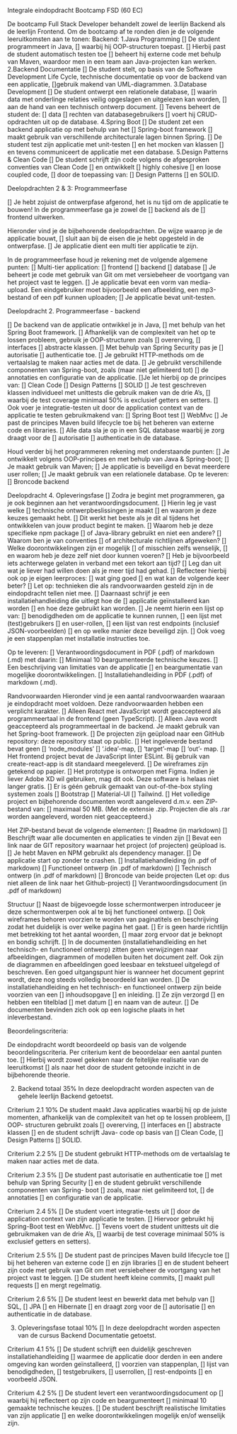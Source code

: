 
Integrale eindopdracht Bootcamp FSD (60 EC)

De bootcamp Full Stack Developer behandelt zowel de leerlijn Backend als de leerlijn Frontend. 
Om de bootcamp af te ronden dien je de volgende leeruitkomsten aan te tonen:
Backend:
1.Java Programming
   [] De student programmeert in Java, 
   [] waarbij hij OOP-structuren toepast. 
   [] Hierbij past de student automatisch testen toe 
   [] beheert hij externe code met behulp van Maven, waardoor men in een team aan Java-projecten kan werken.
2.Backend Documentatie
   [] De student stelt, op basis van de Software Development Life Cycle, technische documentatie
      op voor de backend van een applicatie, 
      []gebruik makend van UML-diagrammen.
3.Database Development
   [] De student ontwerpt een relationele database, 
   [] waarin data met onderlinge relaties veilig opgeslagen en uitgelezen kan worden, 
   [] aan de hand van een technisch ontwerp document. 
   [] Tevens beheert de student de:
      [] data 
      [] rechten van databasegebruikers 
      [] voert hij CRUD- opdrachten uit op de database.
4.Spring Boot
   [] De student zet een backend applicatie op met behulp van het 
      [] Spring-boot framework 
      [] maakt gebruik van verschillende architecturale lagen binnen Spring. 
      [] De student test zijn applicatie met unit-testen 
      [] en het mocken van klassen 
      [] en tevens communiceert de applicatie met een database.
5.Design Patterns & Clean Code
   [] De student schrijft zijn code volgens de afgesproken conventies van Clean Code 
   [] en ontwikkelt 
      [] highly cohesive 
      [] en loose coupled code, 
      [] door de toepassing van:
         [] Design Patterns 
         [] en SOLID.

Deelopdrachten 2 & 3: Programmeerfase

   [] Je hebt zojuist de ontwerpfase afgerond, het is nu tijd om de applicatie te bouwen! 
      In de programmeerfase ga je zowel de 
      [] backend als de 
      [] frontend uitwerken.
   
Hieronder vind je de bijbehorende deelopdrachten. De wijze waarop je de applicatie bouwt, 
   [] sluit aan bij de eisen die je hebt opgesteld in de ontwerpfase. 
   [] Je applicatie dient een multi tier applicatie te zijn.

In de programmeerfase houd je rekening met de volgende algemene punten:
   [] Multi-tier application: 
      [] frontend 
      [] backend
      [] database
   [] Je beheert je code met gebruik van Git om met versiebeheer de voortgang van het project vast te leggen.
   [] Je applicatie bevat een vorm van media-upload. Een eindgebruiker moet bijvoorbeeld een
      afbeelding, een mp3-bestand of een pdf kunnen uploaden;
   [] Je applicatie bevat unit-testen.

Deelopdracht 2. Programmeerfase - backend

   [] De backend van de applicatie ontwikkel je in Java, 
   [] met behulp van het Spring Boot framework. 
   [] Afhankelijk van de complexiteit van het op te lossen probleem, gebruik je OOP-structuren zoals 
      [] overerving, 
      [] interfaces 
      [] abstracte klassen. 
      [] Met behulp van Spring Security pas je 
         [] autorisatie
         [] authenticatie toe.
   [] Je gebruikt HTTP-methods om de vertaalslag te maken naar acties met de data. 
   [] Je gebruikt verschillende componenten van Spring-boot, zoals (maar niet gelimiteerd tot) 
      [] de annotaties en configuratie van de applicatie. 
         []Je let hierbij op de principes van: 
            [] Clean Code
            [] Design Patterns
            [] SOLID
   [] Je test geschreven klassen individueel met unittests die gebruik maken van de drie A’s, 
   [] waarbij de test coverage minimaal 50% is exclusief getters en setters. 
   [] Ook voer je integratie-testen uit door de application context van de applicatie te testen gebruikmakend van:
      [] Spring Boot test 
      [] WebMvc
   [] Je past de principes Maven build lifecycle toe bij het beheren van externe code en libraries.
   [] Alle data sla je op in een SQL database waarbij je zorg draagt voor de 
      [] autorisatie 
      [] authenticatie in de database.

Houd verder bij het programmeren rekening met onderstaande punten:
   [] Je ontwikkelt volgens OOP-principes en met behulp van Java & Spring-boot;
   [] Je maakt gebruik van Maven;
   [] Je applicatie is beveiligd en bevat meerdere user rollen;
   [] Je maakt gebruik van een relationele database.
Op te leveren:
   [] Broncode backend

Deelopdracht 4. Opleveringsfase
   [] Zodra je begint met programmeren, ga je ook beginnen aan het verantwoordingsdocument. 
   [] Hierin leg je vast welke 
      [] technische ontwerpbeslissingen je maakt 
      [] en waarom je deze keuzes gemaakt hebt. 
      [] Dit werkt het beste als je dit al tijdens het ontwikkelen van jouw product begint te maken. 
         [] Waarom heb je deze specifieke npm package 
         [] of Java-library gebruikt en niet een andere?
         [] Waarom ben je van conventies 
         [] of architecturale richtlijnen afgeweken? 
         [] Welke doorontwikkelingen zijn er mogelijk
         [] of misschien zelfs wenselijk, 
         [] en waarom heb je deze zelf niet door kunnen voeren?
         [] Heb je bijvoorbeeld iets achterwege gelaten in verband met een tekort aan tijd? 
            [] Leg dan uit wat je liever had willen doen als je meer tijd had gehad. 
      [] Reflecteer hierbij ook op je eigen leerproces: 
         [] wat ging goed 
         [] en wat kan de volgende keer beter? 
   [] Let op: technieken die als randvoorwaarden gesteld zijn in de eindopdracht tellen niet mee.
   [] Daarnaast schrijf je een installatiehandleiding die uitlegt hoe de 
      [] applicatie geïnstalleerd kan worden 
      [] en hoe deze gebruikt kan worden. 
      [] Je neemt hierin een lijst op van:
         [] benodigdheden om de applicatie te kunnen runnen, 
         [] een lijst met (test)gebruikers 
         [] en user-rollen, 
         [] een lijst van rest endpoints (inclusief JSON-voorbeelden) 
         [] en op welke manier deze beveiligd zijn.
         [] Ook voeg je een stappenplan met installatie instructies toe.

Op te leveren:
   [] Verantwoordingsdocument in PDF (.pdf) of markdown (.md) met daarin:
      [] Minimaal 10 beargumenteerde technische keuzes.
      [] Een beschrijving van limitaties van de applicatie 
      [] en beargumentatie van mogelijke doorontwikkelingen.
      []  Installatiehandleiding in PDF (.pdf) of markdown (.md).

Randvoorwaarden
Hieronder vind je een aantal randvoorwaarden waaraan je eindopdracht moet voldoen. Deze randvoorwaarden hebben een 
verplicht karakter.
   [] Alleen React met JavaScript wordt geaccepteerd als programmeertaal in de frontend (geen TypeScript).
   [] Alleen Java wordt geaccepteerd als programmeertaal in de backend. Je maakt gebruik van het Spring-boot framework.
   [] De projecten zijn geüpload naar een GitHub repository: deze repository staat op public.
   [] Het ingeleverde bestand bevat geen 
      [] ‘node_modules’
      [] ‘.idea’-map, 
      [] ‘target’-map
      [] ‘out’- map.
   [] Het frontend project bevat de JavaScript linter ESLint. Bij gebruik van create-react-app is dit 
      standaard meegeleverd.
   [] De wireframes zijn getekend op papier.
   [] Het prototype is ontworpen met Figma. Indien je liever Adobe XD wil gebruiken, mag dit ook. 
      Deze software is helaas niet langer gratis.
   [] Er is géén gebruik gemaakt van out-of-the-box styling systemen zoals 
      [] Bootstrap
      [] Material-UI
      [] Tailwind.
   [] Het volledige project en bijbehorende documenten wordt aangeleverd d.m.v. een ZIP- bestand van:
      [] maximaal 50 MB. (Met de extensie .zip. Projecten die als .rar worden aangeleverd, worden niet geaccepteerd.)

Het ZIP-bestand bevat de volgende elementen:
   [] Readme (in markdown)
   [] Beschrijft waar alle documenten en applicaties te vinden zijn
   [] Bevat een link naar de GIT repository waarnaar het project (of projecten) geüpload is.
   [] Je hebt Maven en NPM gebruikt als dependency manager.
   [] De applicatie start op zonder te crashen.
   [] Installatiehandleiding (in .pdf of markdown)
   [] Functioneel ontwerp (in .pdf of markdown)
   [] Technisch ontwerp (in .pdf of markdown)
   [] Broncode van beide projecten (Let op: dus niet alleen de link naar het Github-project)
   [] Verantwoordingsdocument (in .pdf of markdown)

Structuur
   [] Naast de bijgevoegde losse schermontwerpen introduceer je deze schermontwerpen ook al te bij het 
      functioneel ontwerp. 
   [] Ook wireframes behoren voorzien te worden van paginatitels en beschrijving zodat het duidelijk is over 
      welke pagina het gaat. 
   [] Er is geen harde richtlijn met betrekking tot het aantal woorden, 
   [] maar zorg ervoor dat je beknopt en bondig schrijft.
   [] In de documenten (installatiehandleiding en het technisch- en functioneel ontwerp) zitten geen verwijzingen 
      naar afbeeldingen, diagrammen of modellen buiten het document zelf. Ook zijn de diagrammen en afbeeldingen 
      goed leesbaar en tekstueel uitgelegd of beschreven. Een goed uitgangspunt hier is wanneer het document 
      geprint wordt, deze nog steeds volledig beoordeeld kan worden.
   [] De installatiehandleiding en het technisch- en functioneel ontwerp zijn beide voorzien van een 
      [] inhoudsopgave 
      [] en inleiding. 
      [] Ze zijn verzorgd 
      [] en hebben een titelblad 
         [] met datum 
         [] en naam van de auteur. 
      [] De documenten bevinden zich ook op een logische plaats in het inleverbestand.

Beoordelingscriteria:

   De eindopdracht wordt beoordeeld op basis van de volgende beoordelingscriteria. 
   Per criterium kent de beoordelaar een aantal punten toe.
      [] Hierbij wordt zowel gekeken naar de feitelijke realisatie van de leeruitkomst 
      [] als naar het door de student getoonde inzicht in de bijbehorende theorie.

2. Backend totaal 35%
   In deze deelopdracht worden aspecten van de gehele leerlijn Backend getoetst. 
   
Criterium 2.1 10%
      De student maakt Java applicaties waarbij hij op de juiste momenten, afhankelijk van de complexiteit 
      van het op te lossen probleem, 
      [] OOP- structuren gebruikt zoals 
         [] overerving, 
         [] interfaces en 
         [] abstracte klassen 
         [] en de student schrijft Java- code op basis van 
            [] Clean Code, 
            [] Design Patterns 
            [] SOLID.
                 
Criterium 2.2 5%
   [] De student gebruikt HTTP-methods om de vertaalslag te maken naar acties met de data.
                  
Criterium 2.3 5%
   [] De student past autorisatie en authenticatie toe 
   [] met behulp van Spring Security 
   [] en de student gebruikt verschillende componenten van Spring- boot 
      [] zoals, maar niet gelimiteerd tot, 
      [] de annotaties 
      [] en configuratie van de applicatie.
                  
Criterium 2.4 5%
   [] De student voert integratie-tests uit 
   [] door de application context van zijn applicatie te testen. 
   [] Hiervoor gebruikt hij Spring-Boot test en WebMvc. 
   [] Tevens voert de student unittests uit die gebruikmaken van de drie A’s, 
   [] waarbij de test coverage minimaal 50% is exclusief getters en setters).
                  
Criterium 2.5 5%
   [] De student past de principes Maven build lifecycle toe 
   [] bij het beheren van externe code 
   [] en zijn libraries 
   [] en de student beheert zijn code met gebruik van Git om met versiebeheer de voortgang van het project 
      vast te leggen. 
   [] De student heeft kleine commits, 
   [] maakt pull requests 
   [] en mergt regelmatig.
                  
Criterium 2.6 5%
   [] De student leest en bewerkt data met behulp van 
      [] SQL, 
      [] JPA 
      [] en Hibernate 
      [] en draagt zorg voor de 
         [] autorisatie 
         [] en authenticatie in de database.
                  

3. Opleveringsfase totaal 10%
   [] In deze deelopdracht worden aspecten van de cursus Backend Documentatie getoetst.
   
Criterium 4.1 5%
   [] De student schrijft een duidelijk geschreven installatiehandleiding 
   [] waarmee de applicatie door derden in een andere omgeving kan worden geïnstalleerd, 
      [] voorzien van stappenplan, 
      [] lijst van benodigdheden, 
      [] testgebruikers, 
      [] userrollen, 
      [] rest-endpoints 
      [] en voorbeeld JSON.
   
Criterium 4.2 5%
   [] De student levert een verantwoordingsdocument op 
   [] waarbij hij reflecteert op zijn code en beargumenteert 
      [] minimaal 10 gemaakte technische keuzes. 
   [] De student beschrijft realistische limitaties van zijn applicatie 
   [] en welke doorontwikkelingen mogelijk en/of wenselijk zijn.
